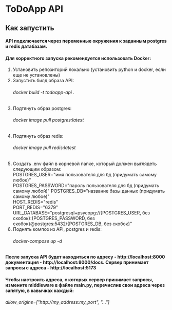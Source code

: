 # ToDoApp API
## Как запустить
#### API подключается через переменные окружения к заданным postgres и redis датабазам.
#### Для корректного запуска рекомендуется использовать Docker:
1. Установить репозиторий локально (установить python и docker, если еще не установлены)
2. Запустить билд образа API:
   ###### docker build -t todoapp-api .
3. Подтянуть образ postgres:
   ###### docker image pull postgres:latest
4. Подтянуть образ redis:
   ###### docker image pull redis:latest
5. Создать .env файл в корневой папке, который должен выглядеть следующим образом:  
   POSTGRES_USER="имя пользователя для бд (придумать самому любое)"  
   POSTGRES_PASSWORD="пароль пользователя для бд (придумать самому любой)"
   POSTGRES_DB="название базы данных (придумать самому любое)"  
   HOST_REDIS="redis"  
   PORT_REDIS="6379"  
   URL_DATABASE="postgresql+psycopg://{POSTGRES_USER, без скобок}:{POSTGRES_PASSWORD, без скобок}@postgres:5432/{POSTGRES_DB, без скобок}"  
7. Поднять композ из API, postgres и redis:
   ###### docker-compose up -d

#### После запуска API будет находиться по адресу - http://localhost:8000 документация - http://localhost:8000/docs. Сервер принимает запросы с адреса - http://localhost:5173
#### Чтобы настроить адреса, с которых сервер принимает запросы, измените middleware в файле main.py, перечислив свои адреса через запятую, в кавычках каждый:
###### allow_origins=["http://my_address:my_port", "..."]
